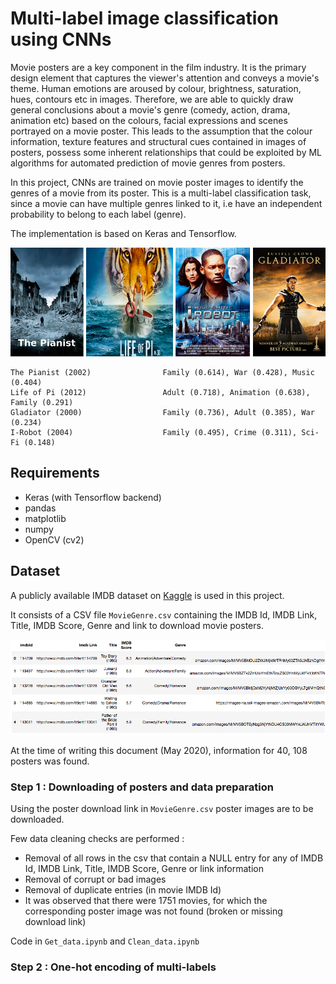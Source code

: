 # Multi-label image classification using CNNs

Movie posters are a key component in the film industry. It is the primary design element that captures the viewer's attention and conveys a movie's theme. Human emotions are aroused by colour, brightness, saturation, hues, contours etc in images. Therefore, we are able to quickly draw general conclusions about a movie's genre (comedy, action, drama, animation etc) based on the colours, facial expressions and scenes portrayed on a movie poster. This leads to the assumption that the colour information, texture features and structural cues contained in images of posters, possess some inherent relationships that could be exploited by ML algorithms for automated prediction of movie genres from posters.  

In this project, CNNs are trained on movie poster images to identify the genres of a movie from its poster. This is a multi-label classification task, since a movie can have multiple genres linked to it, i.e have an independent probability to belong to each label (genre).

The implementation is based on Keras and Tensorflow.

<!-- ![pic1](https://github.com/d-misra/Multi-label-movie-poster-genre-classification/blob/master/Poster-images-test/Pianist.jpg)
![pic2](https://github.com/d-misra/Multi-label-movie-poster-genre-classification/blob/master/Poster-images-test/Life-of-Pi.jpg)
![pic3](https://github.com/d-misra/Multi-label-movie-poster-genre-classification/blob/master/Poster-images-test/Matrix.jpg)
![pic4](https://github.com/d-misra/Multi-label-movie-poster-genre-classification/blob/master/Poster-images-test/Gladiator.jpg)
![pic5](https://github.com/d-misra/Multi-label-movie-poster-genre-classification/blob/master/Poster-images-test/i-robot.jpg) -->

![pic1](https://github.com/d-misra/Multi-label-movie-poster-genre-classification/blob/master/Poster-images-test/Demo.png)
```
The Pianist (2002)                Family (0.614), War (0.428), Music (0.404)
Life of Pi (2012)                 Adult (0.718), Animation (0.638), Family (0.291)
Gladiator (2000)                  Family (0.736), Adult (0.385), War (0.234)
I-Robot (2004)                    Family (0.495), Crime (0.311), Sci-Fi (0.148)
```

## Requirements
- Keras (with Tensorflow backend)
- pandas
- matplotlib
- numpy
- OpenCV (cv2)

## Dataset

A publicly available IMDB dataset on [Kaggle](https://www.kaggle.com/neha1703/movie-genre-from-its-poster) is used in this project.

It consists of a CSV file ```MovieGenre.csv``` containing the IMDB Id, IMDB Link, Title, IMDB Score, Genre and link to download movie posters.  

![pic1](https://github.com/d-misra/Multi-label-movie-poster-genre-classification/blob/master/Poster-images-test/original-csv.png#center)

At the time of writing this document (May 2020), information for 40, 108 posters was found.

### Step 1 : Downloading of posters and data preparation

Using the poster download link in ```MovieGenre.csv``` poster images are to be downloaded.

Few data cleaning checks are performed :  
- Removal of all rows in the csv that contain a NULL entry for any of IMDB Id, IMDB Link, Title, IMDB Score, Genre or link information
- Removal of corrupt or bad images
- Removal of duplicate entries (in movie IMDB Id)
- It was observed that there were 1751 movies, for which the corresponding poster image was not found (broken or missing download link)

Code in ```Get_data.ipynb``` and ```Clean_data.ipynb```

### Step 2 : One-hot encoding of multi-labels
